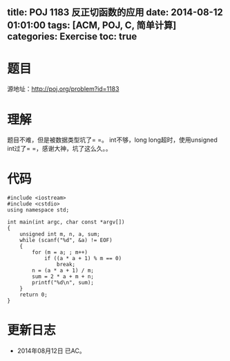 ﻿title: POJ 1183 反正切函数的应用
date: 2014-08-12 01:01:00
tags: [ACM, POJ, C, 简单计算]
categories: Exercise
toc: true
---
# 题目
源地址：http://poj.org/problem?id=1183

# 理解
题目不难，但是被数据类型坑了= =。
int不够，long long超时，使用unsigned int过了= =，感谢大神，坑了这么久。。

<!-- more -->

# 代码
```
#include <iostream>
#include <cstdio>
using namespace std;

int main(int argc, char const *argv[])
{
    unsigned int m, n, a, sum;
    while (scanf("%d", &a) != EOF)
    {
        for (m = a; ; m++)
            if ((a * a + 1) % m == 0)
                break;
        n = (a * a + 1) / m;
        sum = 2 * a + m + n;
        printf("%d\n", sum);
    }
    return 0;
}
```
	
# 更新日志
- 2014年08月12日 已AC。